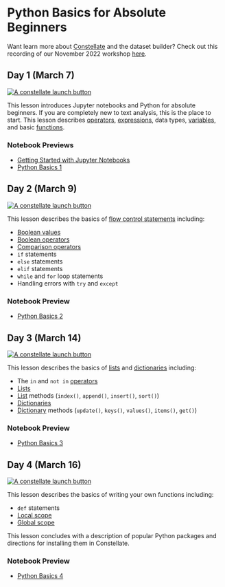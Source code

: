 # Python Basics for Absolute Beginners

Want learn more about [Constellate](https://constellate.org/) and the dataset builder? Check out this recording of our November 2022 workshop [here](https://libtube.fiu.edu/Player/GgGji33I). 

## Day 1 (March 7)

<a href="https://constellate.org/notebook/own/?repo=https%3A%2F%2Fgithub.com%2Fithaka%2Fconstellate-python-basics%2F&urlpath=tree%2Fconstellate-python-basics%2Fgetting-started-with-jupyter.ipynb" target="_blank">![A constellate launch button](https://constellate.org/images/constellate-badge.svg)</a>

This lesson introduces Jupyter notebooks and Python for absolute beginners. If you are completely new to text analysis, this is the place to start. This lesson describes [operators](https://docs.constellate.org/key-terms/#operator), [expressions](https://docs.constellate.org/key-terms/#expression), data types, [variables](https://docs.constellate.org/key-terms/#variable), and basic [functions](https://docs.constellate.org/key-terms/#function).

### Notebook Previews
* [Getting Started with Jupyter Notebooks](https://github.com/ithaka/constellate-python-basics/blob/main/getting-started-with-jupyter.ipynb)
* [Python Basics 1](https://github.com/ithaka/constellate-python-basics/blob/main/python-basics-1.ipynb)

## Day 2 (March 9)

<a href="https://constellate.org/notebook/own/?repo=https%3A%2F%2Fgithub.com%2Fithaka%2Fconstellate-python-basics%2F&urlpath=tree%2Fconstellate-python-basics%2Fpython-basics-2.ipynb" target="_blank">![A constellate launch button](https://constellate.org/images/constellate-badge.svg)</a>

This lesson describes the basics of [flow control statements](https://docs.constellate.org/key-terms/#flow-control-statement) including:
* [Boolean values](https://docs.constellate.org/key-terms/#boolean-value)
* [Boolean operators](https://docs.constellate.org/key-terms/#boolean-operator)
* [Comparison operators](https://docs.constellate.org/key-terms/#comparison-operator)
* `if` statements
* `else` statements
* `elif` statements
* `while` and `for` loop statements
* Handling errors with `try` and `except`

### Notebook Preview
* [Python Basics 2](https://github.com/ithaka/constellate-python-basics/blob/main/python-basics-2.ipynb)

## Day 3 (March 14)

<a href="https://constellate.org/notebook/own/?repo=https%3A%2F%2Fgithub.com%2Fithaka%2Fconstellate-python-basics%2F&urlpath=tree%2Fconstellate-python-basics%2Fpython-basics-3.ipynb" target="_blank">![A constellate launch button](https://constellate.org/images/constellate-badge.svg)</a>

This lesson describes the basics of [lists](https://docs.constellate.org/key-terms/#list) and [dictionaries](https://docs.constellate.org/key-terms/#dictionary) including:

* The `in` and `not in` [operators](https://docs.constellate.org/key-terms/#operator)
* [Lists](https://docs.constellate.org/key-terms/#list)
* [List](https://docs.constellate.org/key-terms/#list) methods (`index()`, `append()`, `insert()`, `sort()`)
* [Dictionaries](https://docs.constellate.org/key-terms/#dictionary)
* [Dictionary](https://docs.constellate.org/key-terms/#dictionary) methods (`update()`, `keys()`, `values()`, `items()`, `get()`)

### Notebook Preview
* [Python Basics 3](https://github.com/ithaka/constellate-python-basics/blob/main/python-basics-3.ipynb)

## Day 4 (March 16)

<a href="https://constellate.org/notebook/open/?nb=python-basics-4.ipynb&title=Python%20Basics%204" target="_blank">![A constellate launch button](https://constellate.org/images/constellate-badge.svg)</a>

This lesson describes the basics of writing your own functions including:

* `def` statements
* [Local scope](https://constellate.org/docs/key-terms/#local-scope)
* [Global scope](https://constellate.org/docs/key-terms/#global-scope)

This lesson concludes with a description of popular Python packages and directions for installing them in Constellate.

### Notebook Preview
* [Python Basics 4](https://github.com/mollycastro/python-basics-series/blob/main/python-basics-4.ipynb)

